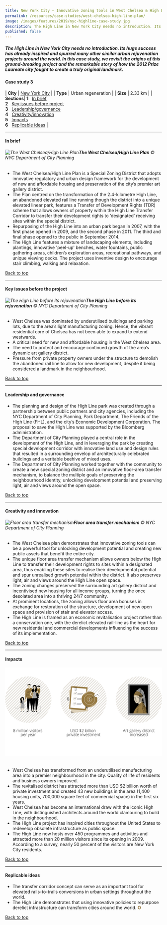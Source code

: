 ```yaml
---
title: New York City – Innovative zoning tools in West Chelsea & High Line Plan
permalink: /resources/case-studies/west-chelsea-high-line-plan/
image: /images/features/2019/nyc-highline-case-study.jpg
description: The High Line in New York City needs no introduction. Its huge success has already inspired and spurred many other similar urban rejuvenation projects around the world. In this case study, we revisit the origins of this ground-breaking project and the remarkable story of how the 2012 Prize Laureate city fought to create a truly original landmark.
published: false
---
```


##### The High Line in New York City needs no introduction. Its huge success has already inspired and spurred many other similar urban rejuvenation projects around the world. In this case study, we revisit the origins of this ground-breaking project and the remarkable story of how the 2012 Prize Laureate city fought to create a truly original landmark. 

#### **Case study 3**

| **City** | [New York City](/nyc/) |
| **Type** | Urban regeneration |
| **Size** | 2.33 km |
| **Sections**| **1** &nbsp; [In brief](#in-brief) <br> **2** &nbsp; [Key issues before project](#key-issues-before-the-project) <br> **3** &nbsp; [Leadership/governance](#leadership-and-governance) <br> **4** &nbsp; [Creativity/innovation](#creativity-and-innovation) <br> **5** &nbsp; [Impacts](#impacts) <br> **6** &nbsp; [Replicable ideas](#replicable-ideas) |

---

#### **In brief**

###### ![The West Chelsea/High Line Plan](/images/features/2019/west-chelsea-plan.jpg/)**The West Chelsea/High Line Plan** © NYC Department of City Planning

- The West Chelsea/High Line Plan is a Special Zoning District that adopts innovative regulatory and urban design framework for the development of new and affordable housing and preservation of the city’s premier art gallery district. 
- The Plan centred on the transformation of the 2.4-kilometre High Line, an abandoned elevated rail line running though the district into a unique elevated linear park, features a Transfer of Development Rights (TDR) scheme that allows owners of property within the High Line Transfer Corridor to transfer their development rights to ‘designated’ receiving sites within the special district.
- Repurposing of the High Line into an urban park began in 2007, with the first phase opened in 2009, and the second phase in 2011. The third and final phase opened to the public in September 2014.
- The High Line features a mixture of landscaping elements, including plantings, innovative 'peel-up' benches, water fountains, public gathering areas, children’s exploration areas, recreational pathways, and unique viewing decks. The project uses inventive design to encourage stair climbing, walking and relaxation. 

[Back to top](#case-study-3)

---

#### **Key issues before the project**

###### ![The High Line before its rejuvenation](/images/features/2019/highline-before.jpg/)**The High Line before its rejuvenation** © NYC Department of City Planning

- West Chelsea was dominated by underutilised buildings and parking lots, due to the area’s light manufacturing zoning. Hence, the vibrant residential core of Chelsea has not been able to expand to extend westwards.   
- A critical need for new and affordable housing in the West Chelsea area.  
- The need to protect and encourage continued growth of the area’s dynamic art gallery district.  
- Pressure from private property owners under the structure to demolish the abandoned rail line to allow for new development, despite it being considered a landmark in the neighbourhood.

[Back to top](#case-study-3)

---

#### **Leadership and governance**

- The planning and design of the High Line park was created through a partnership between public partners and city agencies, including the NYC Department of City Planning, Park Department, The Friends of the High Line (FHL), and the city’s Economic Development Corporation. The proposal to save the High Line was supported by the Bloomberg administration.
- The Department of City Planning played a central role in the development of the High Line, and in leveraging the park by creating special development corridor with innovative land use and design rules that resulted in a surrounding envelop of architecturally celebrated buildings and a veritable beehive of mixed uses.
- The Department of City Planning worked together with the community to create a new special zoning district and an innovative floor-area transfer mechanism, to balance the multiple goals of preserving the neighbourhood identity, unlocking development potential and preserving light, air and views around the open space.

[Back to top](#case-study-3)

---

#### **Creativity and innovation**

###### ![Floor area transfer mechanism](/images/features/2019/floor-area-transfer-mechanism.png/)**Floor area transfer mechanism** © NYC Department of City Planning

- The West Chelsea plan demonstrates that innovative zoning tools can be a powerful tool for unlocking development potential and creating new public assets that benefit the entire city.
- The unique floor area transfer mechanism allows owners below the High Line to transfer their development rights to sites within a designated area, thus enabling these sites to realise their developmental potential and spur unrealised growth potential within the district. It also preserves light, air and views around the High Line open space.
- The zoning changes preserved the surrounding art gallery district and incentivised new housing for all income groups, turning the once desolated area into a thriving 24/7 community.
- At prominent locations, the zoning allows floor area bonuses in exchange for restoration of the structure, development of new open space and provision of stair and elevator access.
- The High Line is framed as an economic revitalisation project rather than a conservation one, with the derelict elevated rail-line as the heart for new residential and commercial developments influencing the success of its implementation.

[Back to top](#case-study-3)

---

#### **Impacts**

###### ![Impacts](/images/features/2019/impacts-nyc1.png/)

- West Chelsea has transformed from an underutilised manufacturing area into a premier neighbourhood in the city.
Quality of life of residents and business owners improved. 
- The revitalised district has attracted more than USD $2 billion worth of private investment and created 43 new buildings in the area (1,400 housing units, 700,000 square feet of commercial space) in the first six years.
- West Chelsea has become an international draw with the iconic High Line, with distinguished architects around the world clamouring to build in the neighbourhood. 
- The High Line project has inspired cities throughout the United States to redevelop obsolete infrastructure as public space.
- The High Line now hosts over 450 programmes and activities and attracted more than 20 million visitors since its opening in 2009. According to a survey, nearly 50 percent of the visitors are New York City residents. 

[Back to top](#case-study-3)

---

#### **Replicable ideas**

- The transfer corridor concept can serve as an important tool for elevated rails-to-trails conversions in urban settings throughout the world. 
- The High Line demonstrates that using innovative policies to repurpose derelict infrastructure can transform cities around the world. **<font color="#967942">O</font>**

[Back to top](#case-study-3)

